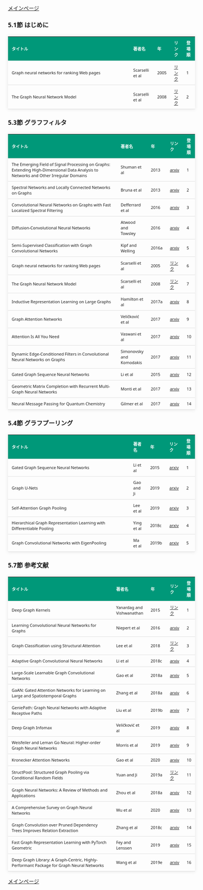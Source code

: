 
<html lang="ja">
<head>
<meta charset="UTF-8">
<title>参考文献リスト</title>
<link rel="stylesheet" type="text/css" href="https://cdn.datatables.net/1.10.24/css/jquery.dataTables.css">
<script type="text/javascript" src="https://code.jquery.com/jquery-3.5.1.js"></script>
<script type="text/javascript" src="https://cdn.datatables.net/1.10.24/js/jquery.dataTables.js"></script>
<style>
    body {
        font-family: 'Verdana', 'Segoe UI', Tahoma, Geneva, Verdana, sans-serif;
    }
    h2 {
        color: #333;
    }
    table {
        width: 100%;
        max-width: 100%;
        border-collapse: collapse;
        margin-top: 20px;
        box-shadow: 0 0 10px rgba(0, 0, 0, 0.1);
    }
    th, td {
        padding: 8px 10px;
        text-align: left;
        border-bottom: 1px solid #ddd;
        font-size: 11px;
    }
    th {
        background-color: #009879;
        color: #ffffff;
    }
    tr:hover {
        background-color: #f5f5f5;
    }
    /* 1番目の列の幅を65%に設定 */
    table.display td:nth-child(1),
    table.display th:nth-child(1) {
        width: 65%;
    }

    /* 2番目の列の幅を25%に設定 */
    table.display td:nth-child(2),
    table.display th:nth-child(2) {
        width: 25%;
    }
</style>
</head>
<body>

<a href="../">メインページ</a>

<h3>5.1節 はじめに</h3>
<table class="dataframe display">
  <thead>
    <tr style="text-align: right;">
      <th>タイトル</th>
      <th>著者名</th>
      <th>年</th>
      <th>リンク</th>
      <th>登場順</th>
    </tr>
  </thead>
  <tbody>
    <tr>
      <td>Graph neural networks for ranking Web pages</td>
      <td>Scarselli et al</td>
      <td>2005</td>
      <td><a href="https://www.semanticscholar.org/paper/Graph-neural-networks-for-ranking-Web-pages-Scarselli-Yong/769bfd4a4b45979cf83bb56c054ebcaaaf8b35d7" target="_blank">リンク</a></td>
      <td>1</td>
    </tr>
    <tr>
      <td>The Graph Neural Network Model</td>
      <td>Scarselli et al</td>
      <td>2008</td>
      <td><a href="https://ro.uow.edu.au/cgi/viewcontent.cgi?article=10501&context=infopapers" target="_blank">リンク</a></td>
      <td>2</td>
    </tr>
  </tbody>
</table>
<h3>5.3節 グラフフィルタ</h3>
<table class="dataframe display">
  <thead>
    <tr style="text-align: right;">
      <th>タイトル</th>
      <th>著者名</th>
      <th>年</th>
      <th>リンク</th>
      <th>登場順</th>
    </tr>
  </thead>
  <tbody>
    <tr>
      <td>The Emerging Field of Signal Processing on Graphs: Extending High-Dimensional Data Analysis to Networks and Other Irregular Domains</td>
      <td>Shuman et al</td>
      <td>2013</td>
      <td><a href="https://arxiv.org/abs/1211.0053" target="_blank">arxiv</a></td>
      <td>1</td>
    </tr>
    <tr>
      <td>Spectral Networks and Locally Connected Networks on Graphs</td>
      <td>Bruna et al</td>
      <td>2013</td>
      <td><a href="https://arxiv.org/abs/1312.6203" target="_blank">arxiv</a></td>
      <td>2</td>
    </tr>
    <tr>
      <td>Convolutional Neural Networks on Graphs with Fast Localized Spectral Filtering</td>
      <td>Defferrard et al</td>
      <td>2016</td>
      <td><a href="https://arxiv.org/abs/1606.09375" target="_blank">arxiv</a></td>
      <td>3</td>
    </tr>
    <tr>
      <td>Diffusion-Convolutional Neural Networks</td>
      <td>Atwood and Towsley</td>
      <td>2016</td>
      <td><a href="https://arxiv.org/abs/1511.02136" target="_blank">arxiv</a></td>
      <td>4</td>
    </tr>
    <tr>
      <td>Semi-Supervised Classification with Graph Convolutional Networks</td>
      <td>Kipf and Welling</td>
      <td>2016a</td>
      <td><a href="https://arxiv.org/abs/1609.02907" target="_blank">arxiv</a></td>
      <td>5</td>
    </tr>
    <tr>
      <td>Graph neural networks for ranking Web pages</td>
      <td>Scarselli et al</td>
      <td>2005</td>
      <td><a href="https://www.semanticscholar.org/paper/Graph-neural-networks-for-ranking-Web-pages-Scarselli-Yong/769bfd4a4b45979cf83bb56c054ebcaaaf8b35d7" target="_blank">リンク</a></td>
      <td>6</td>
    </tr>
    <tr>
      <td>The Graph Neural Network Model</td>
      <td>Scarselli et al</td>
      <td>2008</td>
      <td><a href="https://ro.uow.edu.au/cgi/viewcontent.cgi?article=10501&context=infopapers" target="_blank">リンク</a></td>
      <td>7</td>
    </tr>
    <tr>
      <td>Inductive Representation Learning on Large Graphs</td>
      <td>Hamilton et al</td>
      <td>2017a</td>
      <td><a href="https://arxiv.org/abs/1706.02216" target="_blank">arxiv</a></td>
      <td>8</td>
    </tr>
    <tr>
      <td>Graph Attention Networks</td>
      <td>Veličković et al</td>
      <td>2017</td>
      <td><a href="https://arxiv.org/abs/1710.10903" target="_blank">arxiv</a></td>
      <td>9</td>
    </tr>
    <tr>
      <td>Attention Is All You Need</td>
      <td>Vaswani et al</td>
      <td>2017</td>
      <td><a href="https://arxiv.org/abs/1706.03762" target="_blank">arxiv</a></td>
      <td>10</td>
    </tr>
    <tr>
      <td>Dynamic Edge-Conditioned Filters in Convolutional Neural Networks on Graphs</td>
      <td>Simonovsky and Komodakis</td>
      <td>2017</td>
      <td><a href="https://arxiv.org/abs/1704.02901" target="_blank">arxiv</a></td>
      <td>11</td>
    </tr>
    <tr>
      <td>Gated Graph Sequence Neural Networks</td>
      <td>Li et al</td>
      <td>2015</td>
      <td><a href="https://arxiv.org/abs/1511.05493" target="_blank">arxiv</a></td>
      <td>12</td>
    </tr>
    <tr>
      <td>Geometric Matrix Completion with Recurrent Multi-Graph Neural Networks</td>
      <td>Monti et al</td>
      <td>2017</td>
      <td><a href="https://arxiv.org/abs/1704.06803" target="_blank">arxiv</a></td>
      <td>13</td>
    </tr>
    <tr>
      <td>Neural Message Passing for Quantum Chemistry</td>
      <td>Gilmer et al</td>
      <td>2017</td>
      <td><a href="https://arxiv.org/abs/1704.01212" target="_blank">arxiv</a></td>
      <td>14</td>
    </tr>
  </tbody>
</table>
<h3>5.4節 グラフプーリング</h3>
<table class="dataframe display">
  <thead>
    <tr style="text-align: right;">
      <th>タイトル</th>
      <th>著者名</th>
      <th>年</th>
      <th>リンク</th>
      <th>登場順</th>
    </tr>
  </thead>
  <tbody>
    <tr>
      <td>Gated Graph Sequence Neural Networks</td>
      <td>Li et al</td>
      <td>2015</td>
      <td><a href="https://arxiv.org/abs/1511.05493" target="_blank">arxiv</a></td>
      <td>1</td>
    </tr>
    <tr>
      <td>Graph U-Nets</td>
      <td>Gao and Ji</td>
      <td>2019</td>
      <td><a href="https://arxiv.org/abs/1905.05178" target="_blank">arxiv</a></td>
      <td>2</td>
    </tr>
    <tr>
      <td>Self-Attention Graph Pooling</td>
      <td>Lee et al</td>
      <td>2019</td>
      <td><a href="https://arxiv.org/abs/1904.08082" target="_blank">arxiv</a></td>
      <td>3</td>
    </tr>
    <tr>
      <td>Hierarchical Graph Representation Learning with Differentiable Pooling</td>
      <td>Ying et al</td>
      <td>2018c</td>
      <td><a href="https://arxiv.org/abs/1806.08804" target="_blank">arxiv</a></td>
      <td>4</td>
    </tr>
    <tr>
      <td>Graph Convolutional Networks with EigenPooling</td>
      <td>Ma et al</td>
      <td>2019b</td>
      <td><a href="https://arxiv.org/abs/1904.13107" target="_blank">arxiv</a></td>
      <td>5</td>
    </tr>
  </tbody>
</table>
<h3>5.7節 参考文献</h3>
<table class="dataframe display">
  <thead>
    <tr style="text-align: right;">
      <th>タイトル</th>
      <th>著者名</th>
      <th>年</th>
      <th>リンク</th>
      <th>登場順</th>
    </tr>
  </thead>
  <tbody>
    <tr>
      <td>Deep Graph Kernels</td>
      <td>Yanardag and Vishwanathan</td>
      <td>2015</td>
      <td><a href="https://web.archive.org/web/20151120124955id_/http://web.ics.purdue.edu/~ypinar/kdd/" target="_blank">リンク</a></td>
      <td>1</td>
    </tr>
    <tr>
      <td>Learning Convolutional Neural Networks for Graphs</td>
      <td>Niepert et al</td>
      <td>2016</td>
      <td><a href="https://arxiv.org/abs/1605.05273" target="_blank">arxiv</a></td>
      <td>2</td>
    </tr>
    <tr>
      <td>Graph Classification using Structural Attention</td>
      <td>Lee et al</td>
      <td>2018</td>
      <td><a href="https://dl.acm.org/doi/10.1145/3219819.3219980" target="_blank">リンク</a></td>
      <td>3</td>
    </tr>
    <tr>
      <td>Adaptive Graph Convolutional Neural Networks</td>
      <td>Li et al</td>
      <td>2018c</td>
      <td><a href="https://arxiv.org/abs/1801.03226" target="_blank">arxiv</a></td>
      <td>4</td>
    </tr>
    <tr>
      <td>Large-Scale Learnable Graph Convolutional Networks</td>
      <td>Gao et al</td>
      <td>2018a</td>
      <td><a href="https://arxiv.org/abs/1808.03965" target="_blank">arxiv</a></td>
      <td>5</td>
    </tr>
    <tr>
      <td>GaAN: Gated Attention Networks for Learning on Large and Spatiotemporal Graphs</td>
      <td>Zhang et al</td>
      <td>2018a</td>
      <td><a href="https://arxiv.org/abs/1803.07294" target="_blank">arxiv</a></td>
      <td>6</td>
    </tr>
    <tr>
      <td>GeniePath: Graph Neural Networks with Adaptive Receptive Paths</td>
      <td>Liu et al</td>
      <td>2019b</td>
      <td><a href="https://arxiv.org/abs/1802.00910" target="_blank">arxiv</a></td>
      <td>7</td>
    </tr>
    <tr>
      <td>Deep Graph Infomax</td>
      <td>Veličković et al</td>
      <td>2019</td>
      <td><a href="https://arxiv.org/abs/1809.10341" target="_blank">arxiv</a></td>
      <td>8</td>
    </tr>
    <tr>
      <td>Weisfeiler and Leman Go Neural: Higher-order Graph Neural Networks</td>
      <td>Morris et al</td>
      <td>2019</td>
      <td><a href="https://arxiv.org/abs/1810.02244" target="_blank">arxiv</a></td>
      <td>9</td>
    </tr>
    <tr>
      <td>Kronecker Attention Networks</td>
      <td>Gao et al</td>
      <td>2020</td>
      <td><a href="https://arxiv.org/abs/2007.08442" target="_blank">arxiv</a></td>
      <td>10</td>
    </tr>
    <tr>
      <td>StructPool: Structured Graph Pooling via Conditional Random Fields</td>
      <td>Yuan and Ji</td>
      <td>2019a</td>
      <td><a href="https://openreview.net/forum?id=BJxg_hVtwH" target="_blank">リンク</a></td>
      <td>11</td>
    </tr>
    <tr>
      <td>Graph Neural Networks: A Review of Methods and Applications</td>
      <td>Zhou et al</td>
      <td>2018a</td>
      <td><a href="https://arxiv.org/abs/1812.08434" target="_blank">arxiv</a></td>
      <td>12</td>
    </tr>
    <tr>
      <td>A Comprehensive Survey on Graph Neural Networks</td>
      <td>Wu et al</td>
      <td>2020</td>
      <td><a href="https://arxiv.org/abs/1901.00596" target="_blank">arxiv</a></td>
      <td>13</td>
    </tr>
    <tr>
      <td>Graph Convolution over Pruned Dependency Trees Improves Relation Extraction</td>
      <td>Zhang et al</td>
      <td>2018c</td>
      <td><a href="https://arxiv.org/abs/1809.10185" target="_blank">arxiv</a></td>
      <td>14</td>
    </tr>
    <tr>
      <td>Fast Graph Representation Learning with PyTorch Geometric</td>
      <td>Fey and Lenssen</td>
      <td>2019</td>
      <td><a href="https://arxiv.org/abs/1903.02428" target="_blank">arxiv</a></td>
      <td>15</td>
    </tr>
    <tr>
      <td>Deep Graph Library: A Graph-Centric, Highly-Performant Package for Graph Neural Networks</td>
      <td>Wang et al</td>
      <td>2019e</td>
      <td><a href="https://arxiv.org/abs/1909.01315" target="_blank">arxiv</a></td>
      <td>16</td>
    </tr>
  </tbody>
</table>

<script>
$(document).ready(function() {
    $('.display').DataTable({
     "lengthChange": false,  // Show 10 entriesの選択機能を非表示にする
     "pageLength": 25,  // ページごとに表示する行数を20行に設定
     "info": false,  // "Showing 1 to X of Y entries" の情報テキストを非表示にする
     "order": [],
     "searching": false
    });
});
</script>

<a href="../">メインページ</a>

</body>
</html>